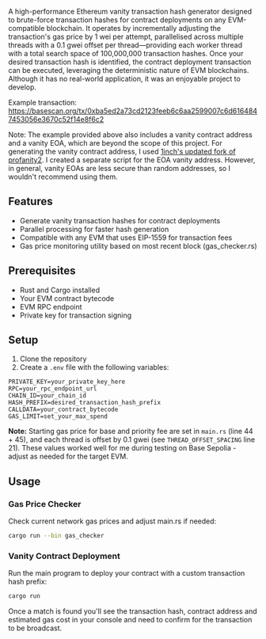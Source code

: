 A high-performance Ethereum vanity transaction hash generator designed to brute-force transaction hashes for contract deployments on any EVM-compatible blockchain. It operates by incrementally adjusting the transaction's gas price by 1 wei per attempt, parallelised across multiple threads with a 0.1 gwei offset per thread—providing each worker thread with a total search space of 100,000,000 transaction hashes. Once your desired transaction hash is identified, the contract deployment transaction can be executed, leveraging the deterministic nature of EVM blockchains. Although it has no real-world application, it was an enjoyable project to develop.

Example transaction: https://basescan.org/tx/0xba5ed2a73cd2123feeb6c6aa2599007c6d6164847453056e3670c52f14e8f6c2

Note: The example provided above also includes a vanity contract address and a vanity EOA, which are beyond the scope of this project. For generating the vanity contract address, I used [1inch's updated fork of profanity2](https://github.com/1inch/profanity2). I created a separate script for the EOA vanity address. However, in general, vanity EOAs are less secure than random addresses, so I wouldn't recommend using them.

## Features

- Generate vanity transaction hashes for contract deployments
- Parallel processing for faster hash generation
- Compatible with any EVM that uses EIP-1559 for transaction fees
- Gas price monitoring utility based on most recent block (gas_checker.rs)

## Prerequisites

- Rust and Cargo installed
- Your EVM contract bytecode
- EVM RPC endpoint
- Private key for transaction signing

## Setup

1. Clone the repository
2. Create a `.env` file with the following variables:

```env
PRIVATE_KEY=your_private_key_here
RPC=your_rpc_endpoint_url
CHAIN_ID=your_chain_id
HASH_PREFIX=desired_transaction_hash_prefix
CALLDATA=your_contract_bytecode
GAS_LIMIT=set_your_max_spend
```

**Note:** Starting gas price for base and priority fee are set in `main.rs` (line 44 + 45), and each thread is offset by 0.1 gwei (see `THREAD_OFFSET_SPACING` line 21). These values worked well for me during testing on Base Sepolia - adjust as needed for the target EVM. 

## Usage

### Gas Price Checker

Check current network gas prices and adjust main.rs if needed:

```bash
cargo run --bin gas_checker
```
### Vanity Contract Deployment

Run the main program to deploy your contract with a custom transaction hash prefix:

```bash
cargo run
```

Once a match is found you'll see the transaction hash, contract address and estimated gas cost in your console and need to confirm for the transaction to be broadcast. 
